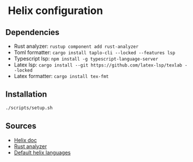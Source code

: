 #  Helix configuration

## Dependencies

- Rust analyzer: `rustup component add rust-analyzer`
- Toml formatter: `cargo install taplo-cli --locked --features lsp`
- Typescript lsp: `npm install -g typescript-language-server`
- Latex lsp: `cargo install --git https://github.com/latex-lsp/texlab --locked`
- Latex formatter: `cargo install tex-fmt`

## Installation

```sh
./scripts/setup.sh
```

## Sources

- [Helix doc](https://docs.helix-editor.com/configuration.html)
- [Rust analyzer](https://github.com/helix-editor/helix/wiki/Language-Server-Configurations#rust)
- [Default helix languages](https://github.com/helix-editor/helix/blob/master/languages.toml)
